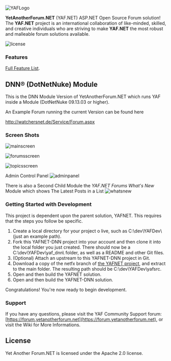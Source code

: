 ![YAFLogo](https://raw.githubusercontent.com/YAFNET/YAFNET/master/yafsrc/YetAnotherForum.NET/wwwroot/images/Logos/YAFLogo.svg)

**YetAnotherForum.NET** (YAF.NET) ASP.NET Open Source Forum solution! The **YAF.NET** project is an international collaboration of like-minded, skilled, and creative individuals who are striving to make **YAF.NET** the most robust and malleable forum solutions available.

![license](https://img.shields.io/github/license/yafnet/yafnet)

### Features
[Full Feature List](https://github.com/YAFNET/YAFNET/wiki/YAF.NET-Features).

## DNN® (DotNetNuke) Module
This is the DNN Module Version of YetAnotherForum.NET which runs YAF inside a Module (DotNetNuke 09.13.03 or higher).

An Example Forum running the current Version can be found here

http://watchersnet.de/Service/Forum.aspx

### Screen Shots

![mainscreen](https://yetanotherforum.net/images/main.png)

![forumsscreen](https://yetanotherforum.net/images/forum.png)

![topicsscreen](https://yetanotherforum.net/images/topic.png)

Admin Control Panel
![adminpanel](https://yetanotherforum.net/images/admin.png)

There is also a Second Child Module the *YAF.NET Forums What's New* Module which shows The Latest Posts in a List
![whatsnew](http://www.watchersnet.de/Portals/0/screenshots/dnn/ScreenshotYafLatestPosts.jpg)

### Getting Started with Development

This project is dependent upon the parent solution, YAFNET.  This requires that the steps you follow be specific.

1. Create a local directory for your project o live, such as C:\dev\YAFDev\ (just an example path).
2. Fork this YAFNET-DNN project into your account and then clone it into the local folder you just created. There should now be a C:\dev\YAFDev\yaf_dnn\ folder, as well as a README and other Git files.
3. (Optional) Attach an upstream to this YAFNET-DNN project in Git.
4. Download a copy of the netfx branch of [the YAFNET project](https://github.com/YAFNET/YAFNET), and extract to the main folder. The resulting path should be C:\dev\YAFDev\yafsrc\.
5. Open and then build the YAFNET solution.
6. Open and then build the YAFNET-DNN solution.

Congratulations! You're now ready to begin development.

### Support
If you have any questions, please visit the YAF Community Support forum: [https://forum.yetanotherforum.net](https://forum.yetanotherforum.net), or visit the Wiki for More Informations.


## License

Yet Another Forum.NET is licensed under the Apache 2.0 license. 